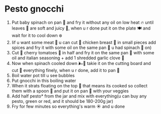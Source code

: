 # Pesto gnocchi

<ol>
<li>Put baby spinach on pan 🍳 and fry it without any oil on low heat 🔥 until leaves 🍃 are soft and juicy 🍑, when u r done put it on the plate 🍽 and wait for it to cool down ❄️</li>

<li>Iif u want some meat 🥩 u can cut 🔪 chicken breast 🐔 in small pieces add spices and fry it with some oil on the same pan 🍳 u had spinach 🍃 on)</li>

<li>Cut 🔪 cherry tomatoes 🍅 in half and fry it on the same pan 🍳 with some oil and italian seasoning + add 1 shredded garlic clove 🧄</li>

<li>Now when spinach cooled down 🌬️🍃 takie it on the cutting board and cut 🔪 everything finely, when u r done, add it to pan 🍳</li>

<li>Boil water pot till u see bubbles</li>

<li>Put gnocchi in this boiling water</li>

<li>When it strats floating on the top 🚢 that means its cooked so collect them with a spoon 🥄 and put it on pan 🍳 with your veggies</li>

<li>Add half pesto* from the jar and mix with everything(u can buy any pesto, green or red, and it should be 180-200g jar)</li>
<li>Fry for few minutes so everything's warm ☀ and u done</li>
</ol>
